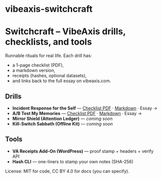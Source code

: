 # vibeaxis-switchcraft

# Switchcraft – VibeAxis drills, checklists, and tools

Runnable rituals for real life. Each drill has:
- a 1-page checklist (PDF),
- a markdown version,
- receipts (hashes, optional datasets),
- and links back to the full essay on vibeaxis.com.

## Drills
- **Incident Response for the Self** — [Checklist PDF](checklists/incident-response-self.pdf) · [Markdown](drills/incident-response-self.md) · Essay →
- **A/B Test My Memories** — [Checklist PDF](checklists/ab-test-my-memories-checklist.pdf]) · [Markdown](drills/ab-test-my-memories.md) · Essay →
- **Mirror Shield (Attention Ledger)** — _coming soon_
- **Kill-Switch Sabbath (Offline Kit)** — _coming soon_

## Tools
- **VA Receipts Add-On (WordPress)** — proof stamp + headers + verify API  
- **Hash CLI** — one-liners to stamp your own notes (SHA-256)

License: MIT for code, CC BY 4.0 for docs (you can specify).
